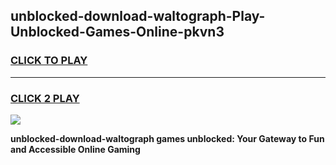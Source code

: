
## unblocked-download-waltograph-Play-Unblocked-Games-Online-pkvn3
<h3>
<a href="https://premium76.site?title=unblocked-download-waltograph&ref=25A">CLICK TO PLAY</a></h3>
<hr>

<h3>
<a href="https://premium76.site?title=unblocked-download-waltograph&ref=25A">CLICK 2 PLAY</a>
  
</h3>

<a href="https://premium76.site?title=unblocked-download-waltograph&ref=25A"><img src="https://clearcache.store/games.png"></a>


**unblocked-download-waltograph games unblocked: Your Gateway to Fun and Accessible Online Gaming**
